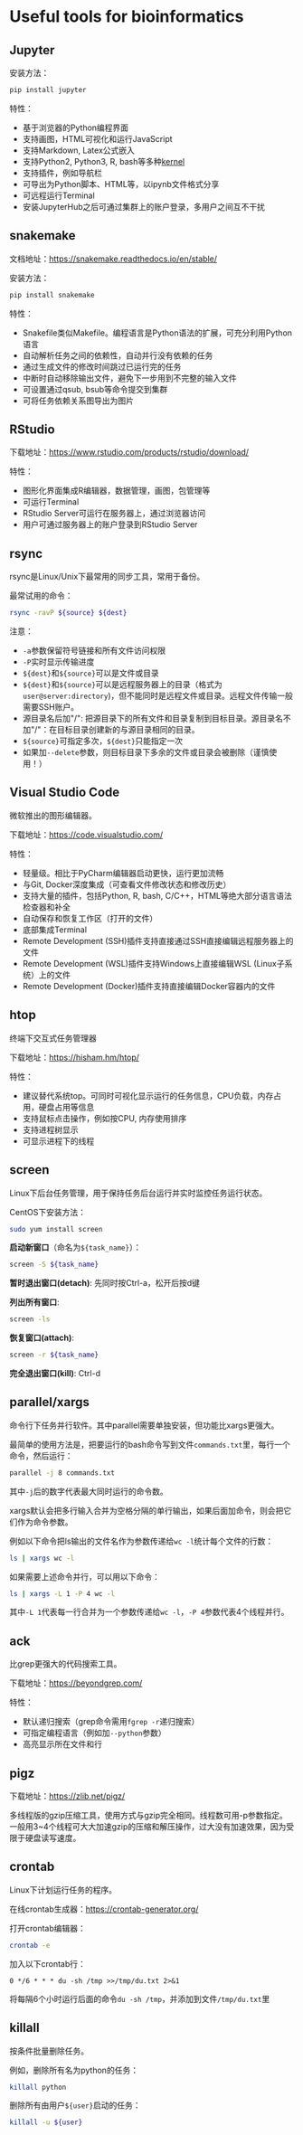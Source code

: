 # Useful tools for bioinformatics

## Jupyter

安装方法：
```bash
pip install jupyter
```

特性：

* 基于浏览器的Python编程界面
* 支持画图，HTML可视化和运行JavaScript
* 支持Markdown, Latex公式嵌入
* 支持Python2, Python3, R, bash等多种[kernel](https://github.com/jupyter/jupyter/wiki/Jupyter-kernels)
* 支持插件，例如导航栏
* 可导出为Python脚本、HTML等，以ipynb文件格式分享
* 可远程运行Terminal
* 安装JupyterHub之后可通过集群上的账户登录，多用户之间互不干扰

## snakemake

文档地址：https://snakemake.readthedocs.io/en/stable/

安装方法：

```bash
pip install snakemake
```

特性：

* Snakefile类似Makefile。编程语言是Python语法的扩展，可充分利用Python语言
* 自动解析任务之间的依赖性，自动并行没有依赖的任务
* 通过生成文件的修改时间跳过已运行完的任务
* 中断时自动移除输出文件，避免下一步用到不完整的输入文件
* 可设置通过qsub, bsub等命令提交到集群
* 可将任务依赖关系图导出为图片

## RStudio

下载地址：https://www.rstudio.com/products/rstudio/download/

特性：

* 图形化界面集成R编辑器，数据管理，画图，包管理等
* 可运行Terminal
* RStudio Server可运行在服务器上，通过浏览器访问
* 用户可通过服务器上的账户登录到RStudio Server

## rsync

rsync是Linux/Unix下最常用的同步工具，常用于备份。

最常试用的命令：

```bash
rsync -ravP ${source} ${dest}
```

注意：

* `-a`参数保留符号链接和所有文件访问权限
* `-P`实时显示传输进度
* `${dest}`和`${source}`可以是文件或目录
* `${dest}`和`${source}`可以是远程服务器上的目录（格式为`user@server:directory`)，但不能同时是远程文件或目录。远程文件传输一般需要SSH账户。
* 源目录名后加"/": 把源目录下的所有文件和目录复制到目标目录。源目录名不加"/"：在目标目录创建新的与源目录相同的目录。
* `${source}`可指定多次，`${dest}`只能指定一次
* 如果加`--delete`参数，则目标目录下多余的文件或目录会被删除（谨慎使用！）

## Visual Studio Code

微软推出的图形编辑器。

下载地址：https://code.visualstudio.com/

特性：

* 轻量级。相比于PyCharm编辑器启动更快，运行更加流畅
* 与Git, Docker深度集成（可查看文件修改状态和修改历史）
* 支持大量的插件，包括Python, R, bash, C/C++，HTML等绝大部分语言语法检查器和补全
* 自动保存和恢复工作区（打开的文件）
* 底部集成Terminal
* Remote Development (SSH)插件支持直接通过SSH直接编辑远程服务器上的文件
* Remote Development (WSL)插件支持Windows上直接编辑WSL (Linux子系统）上的文件
* Remote Development (Docker)插件支持直接编辑Docker容器内的文件

## htop

终端下交互式任务管理器

下载地址：https://hisham.hm/htop/

特性：

* 建议替代系统top。可同时可视化显示运行的任务信息，CPU负载，内存占用，硬盘占用等信息
* 支持鼠标点击操作，例如按CPU, 内存使用排序
* 支持进程树显示
* 可显示进程下的线程


## screen

Linux下后台任务管理，用于保持任务后台运行并实时监控任务运行状态。

CentOS下安装方法：

```bash
sudo yum install screen
```

**启动新窗口**（命名为`${task_name}`）：

```bash
screen -S ${task_name}
```

**暂时退出窗口(detach)**: 先同时按Ctrl-a，松开后按d键

**列出所有窗口**:

```bash
screen -ls
```

**恢复窗口(attach)**:

```bash
screen -r ${task_name}
```

**完全退出窗口(kill)**: Ctrl-d


## parallel/xargs

命令行下任务并行软件。其中parallel需要单独安装，但功能比xargs更强大。

最简单的使用方法是，把要运行的bash命令写到文件`commands.txt`里，每行一个命令，然后运行：

```bash
parallel -j 8 commands.txt
```

其中`-j`后的数字代表最大同时运行的命令数。

xargs默认会把多行输入合并为空格分隔的单行输出，如果后面加命令，则会把它们作为命令参数。

例如以下命令把ls输出的文件名作为参数传递给`wc -l`统计每个文件的行数：

```bash
ls | xargs wc -l
```

如果需要上述命令并行，可以用以下命令：

```bash
ls | xargs -L 1 -P 4 wc -l
```

其中`-L 1`代表每一行合并为一个参数传递给`wc -l`，`-P 4`参数代表4个线程并行。


## ack

比grep更强大的代码搜索工具。

下载地址：https://beyondgrep.com/

特性：

* 默认递归搜索（grep命令需用`fgrep -r`递归搜索）
* 可指定编程语言（例如加`--python`参数）
* 高亮显示所在文件和行

## pigz

下载地址：https://zlib.net/pigz/

多线程版的gzip压缩工具，使用方式与gzip完全相同。线程数可用-p参数指定。
一般用3~4个线程可大大加速gzip的压缩和解压操作，过大没有加速效果，因为受限于硬盘读写速度。

## crontab

Linux下计划运行任务的程序。

在线crontab生成器：https://crontab-generator.org/

打开crontab编辑器：

```bash
crontab -e
```

加入以下crontab行：

```
0 */6 * * * du -sh /tmp >>/tmp/du.txt 2>&1
```

将每隔6个小时运行后面的命令`du -sh /tmp`，并添加到文件`/tmp/du.txt`里

## killall

按条件批量删除任务。

例如，删除所有名为python的任务：

```bash
killall python
```

删除所有由用户`${user}`启动的任务：

```bash
killall -u ${user}
```
